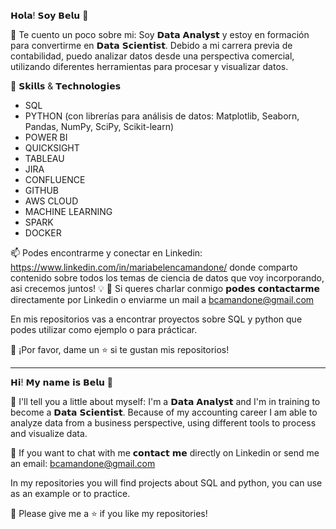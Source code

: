𝗛𝗼𝗹𝗮! 𝗦𝗼𝘆 𝗕𝗲𝗹𝘂 👋

🔎 Te cuento un poco sobre mi: Soy 𝗗𝗮𝘁𝗮 𝗔𝗻𝗮𝗹𝘆𝘀𝘁 y estoy en formación para convertirme en 𝗗𝗮𝘁𝗮 𝗦𝗰𝗶𝗲𝗻𝘁𝗶𝘀𝘁. Debido a mi carrera previa de contabilidad, puedo analizar datos desde una perspectiva comercial, utilizando diferentes herramientas para procesar y visualizar datos. 

🌱 𝗦𝗸𝗶𝗹𝗹𝘀 & 𝗧𝗲𝗰𝗵𝗻𝗼𝗹𝗼𝗴𝗶𝗲𝘀⁣⁣
- SQL ⁣⁣
- PYTHON (con librerías para análisis de datos: Matplotlib, Seaborn, Pandas, NumPy, SciPy, Scikit-learn)⁣⁣
- POWER BI ⁣⁣
- QUICKSIGHT⁣⁣
- TABLEAU⁣⁣
- JIRA⁣⁣
- CONFLUENCE⁣⁣
- GITHUB⁣⁣
- AWS CLOUD⁣⁣
- MACHINE LEARNING⁣⁣
- SPARK⁣⁣
- DOCKER⁣⁣

📫 Podes encontrarme y conectar en Linkedin: https://www.linkedin.com/in/mariabelencamandone/  donde comparto contenido sobre todos los temas de ciencia de datos que voy incorporando, asi crecemos juntos! 💡
📧 Si queres charlar conmigo 𝗽𝗼𝗱𝗲𝘀 𝗰𝗼𝗻𝘁𝗮𝗰𝘁𝗮𝗿𝗺𝗲 directamente por Linkedin o enviarme un mail a bcamandone@gmail.com

En mis repositorios vas a encontrar proyectos sobre SQL y python que podes utilizar como ejemplo o para prácticar. 

👏 ¡Por favor, dame un ⭐️ si te gustan mis repositorios!

----------------------------------------------------------------------------------------------------------------------------------------------------------------------

𝗛𝗶! 𝗠𝘆 𝗻𝗮𝗺𝗲 𝗶𝘀 𝗕𝗲𝗹𝘂 👋

🔎 I'll tell you a little about myself: I'm a 𝗗𝗮𝘁𝗮 𝗔𝗻𝗮𝗹𝘆𝘀𝘁 and I'm in training to become a 𝗗𝗮𝘁𝗮 𝗦𝗰𝗶𝗲𝗻𝘁𝗶𝘀𝘁. Because of my accounting career I am able to analyze data from a business perspective, using different tools to process and visualize data.

📧 If you want to chat with me 𝗰𝗼𝗻𝘁𝗮𝗰𝘁 𝗺𝗲 directly on Linkedin or send me an email: bcamandone@gmail.com

In my repositories you will find projects about SQL and python,  you can use as an example or to practice.

👏 Please give me a ⭐️ if you like my repositories!


